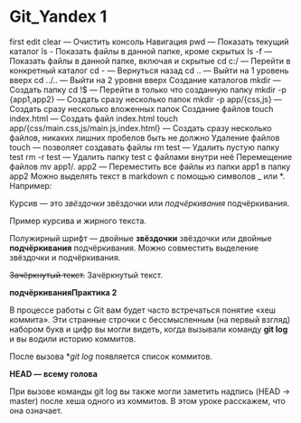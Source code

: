 # Git_Yandex 1
first edit
clear — Очистить консоль
Навигация
pwd — Показать текущий каталог
ls - Показать файлы в данной папке, кроме скрытых
ls -f — Показать файлы в данной папке, включая и скрытые
cd c:/ — Перейти в конкретный каталог
cd - — Вернуться назад
cd .. — Выйти на 1 уровень вверх
cd ../.. — Выйти на 2 уровня вверх
Создание каталогов
mkdir — Создать папку
cd !$ — Перейти в только что созданную папку
mkdir -p {app1,app2} — Создать сразу несколько папок
mkdir -p app/{css,js} — Создать сразу несколько вложенных папок
Создание файлов
touch index.html — Создать файл index.html
touch app/{css/main.css,js/main.js,index.html} — Создать сразу несколько файлов, никаких лишних пробелов быть не должно
Удаление файлов
touch — позволяет создавать файлы
rm test — Удалить пустую папку test
rm -r test — Удалить папку test с файлами внутри неё
Перемещение файлов
mv app1/. app2 — Переместить все файлы из папки app1 в папку app2
Можно выделять текст в markdown с помощью символов _ или *. Например:

Курсив — это *звёздочки* звёздочки или _подчёркивания_ подчёркивания.

Пример курсива и жирного текста.

Полужирный шрифт — двойные **звёздочки** звёздочки или двойные __подчёркивания__ подчёркивания. Можно совместить выделение звёздочки и подчёркивания.

~~Зачёркнутый текст.~~ Зачёркнутый текст.

__подчёркивания__**Практика 2**

В процессе работы с Git вам будет часто встречаться понятие «хеш коммита». Эти странные строчки с бессмысленным (на первый взгляд) набором букв и цифр вы могли видеть, когда вызывали команду __**git log**__ и вы
водили историю коммитов.

После вызова **git log* появляется список коммитов.

**HEAD — всему голова**

При вызове команды git log вы также могли заметить надпись (HEAD -> master) после хеша одного из коммитов. В этом уроке расскажем, что она означает.
